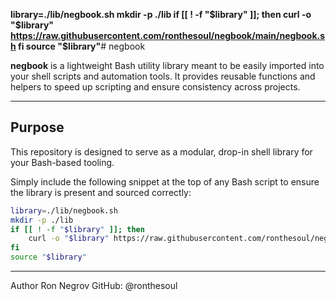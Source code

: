 **library=./lib/negbook.sh
mkdir -p ./lib
if [[ ! -f "$library" ]]; then
    curl -o "$library" https://raw.githubusercontent.com/ronthesoul/negbook/main/negbook.sh
fi
source "$library"**# negbook

**negbook** is a lightweight Bash utility library meant to be easily imported into your shell scripts and automation tools. It provides reusable functions and helpers to speed up scripting and ensure consistency across projects.

---

## Purpose

This repository is designed to serve as a modular, drop-in shell library for your Bash-based tooling.

Simply include the following snippet at the top of any Bash script to ensure the library is present and sourced correctly:

```bash
library=./lib/negbook.sh
mkdir -p ./lib
if [[ ! -f "$library" ]]; then
    curl -o "$library" https://raw.githubusercontent.com/ronthesoul/negbook/main/negbook.sh
fi
source "$library"
```

---

Author
Ron Negrov
GitHub: @ronthesoul

